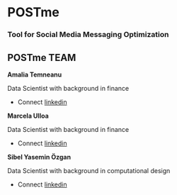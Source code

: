 # POSTme

### Tool for Social Media Messaging Optimization

## POSTme TEAM

**Amalia Temneanu**

Data Scientist with background in finance
- Connect [linkedin](https://www.linkedin.com/in/amalia-temneanu-02090926/)

**Marcela Ulloa**

Data Scientist with background in finance
- Connect [linkedin](https://www.linkedin.com/in/marcelaulloa/)

**Sibel Yasemin Özgan**

Data Scientist with background in computational design
- Connect [linkedin](https://www.linkedin.com/in/sibelyozgan/)
